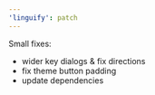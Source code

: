 ```yaml
---
'linguify': patch
---
```


Small fixes:
 * wider key dialogs & fix directions
 * fix theme button padding
 * update dependencies
